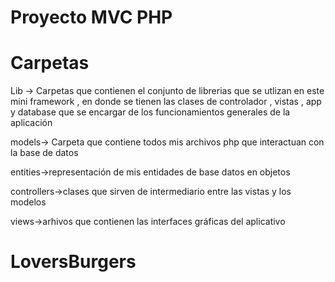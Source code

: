 <!-- @format -->

# Proyecto MVC PHP

# Carpetas

Lib -> Carpetas que contienen el conjunto de librerias que se utlizan en este mini framework , en donde se tienen las clases de controlador , vistas , app y database que se encargar de los funcionamientos generales de la aplicación

models-> Carpeta que contiene todos mis archivos php que interactuan con la base de datos

entities->representación de mis entidades de base datos en objetos

controllers->clases que sirven de intermediario entre las vistas y los modelos

views->arhivos que contienen las interfaces gráficas del aplicativo
# LoversBurgers
